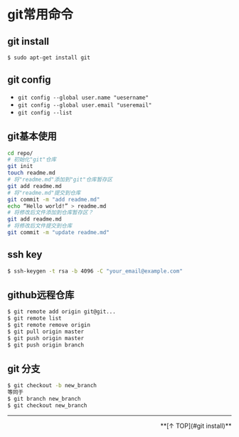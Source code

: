 # git常用命令

## git install

```bash
$ sudo apt-get install git
```

## git config

- `git config --global user.name "uesername"`
- `git config --global user.email "useremail"`
- `git config --list`

## git基本使用

```bash
cd repo/
# 初始化"git"仓库
git init
touch readme.md
# 将"readme.md"添加到"git"仓库暂存区
git add readme.md
# 将"readme.md"提交到仓库
git commit -m "add readme.md"
echo “Hello world!” > readme.md
# 将修改后文件添加到仓库暂存区？
git add readme.md
# 将修改后文件提交到仓库
git commit -m "update readme.md"
```
## ssh key

```bash
$ ssh-keygen -t rsa -b 4096 -C "your_email@example.com"
```

##  github远程仓库

```bash
$ git remote add origin git@git...
$ git remote list
$ git remote remove origin
$ git pull origin master
$ git push origin master
$ git push origin branch
```

## git 分支

```bash
$ git checkout -b new_branch
等同于
$ git branch new_branch
$ git checkout new_branch
```






---

<div align="right">**[↑ TOP](#git install)**</div>
